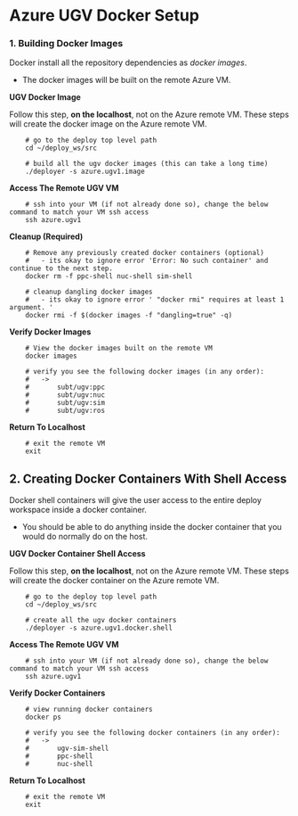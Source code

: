 # Azure UGV Docker Setup

### 1. Building Docker Images

Docker install all the repository dependencies as *docker images*.

- The docker images will be built on the remote Azure VM.

**UGV Docker Image**

Follow this step, **on the localhost**, not on the Azure remote VM. These steps will create the docker image on the Azure remote VM.

        # go to the deploy top level path
        cd ~/deploy_ws/src

        # build all the ugv docker images (this can take a long time)
        ./deployer -s azure.ugv1.image

**Access The Remote UGV VM**

        # ssh into your VM (if not already done so), change the below command to match your VM ssh access
        ssh azure.ugv1

**Cleanup (Required)**

        # Remove any previously created docker containers (optional)
        #   - its okay to ignore error 'Error: No such container' and continue to the next step.
        docker rm -f ppc-shell nuc-shell sim-shell

        # cleanup dangling docker images
        #   - its okay to ignore error ' "docker rmi" requires at least 1 argument. '
        docker rmi -f $(docker images -f "dangling=true" -q)

**Verify Docker Images**

        # View the docker images built on the remote VM
        docker images

        # verify you see the following docker images (in any order):
        #   ->
        #       subt/ugv:ppc
        #       subt/ugv:nuc
        #       subt/ugv:sim
        #       subt/ugv:ros

**Return To Localhost**

        # exit the remote VM
        exit

## 2. Creating Docker Containers With Shell Access

Docker shell containers will give the user access to the entire deploy workspace inside a docker container.

- You should be able to do anything inside the docker container that you would do normally do on the host.

**UGV Docker Container Shell Access**

Follow this step, **on the localhost**, not on the Azure remote VM. These steps will create the docker container on the Azure remote VM.

        # go to the deploy top level path
        cd ~/deploy_ws/src

        # create all the ugv docker containers
        ./deployer -s azure.ugv1.docker.shell

**Access The Remote UGV VM**

        # ssh into your VM (if not already done so), change the below command to match your VM ssh access
        ssh azure.ugv1

**Verify Docker Containers**

        # view running docker containers
        docker ps

        # verify you see the following docker containers (in any order):
        #   ->
        #       ugv-sim-shell
        #       ppc-shell
        #       nuc-shell

**Return To Localhost**

        # exit the remote VM
        exit
